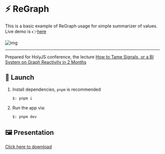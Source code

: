 # ⚡ ReGraph

This is a basic example of ReGraph usage for simple summarizer of values. Live demo is 👉[here](https://regraph-kappa.vercel.app/)

![img](./recording.gif)

---

Prepared for HolyJS conference, the lecture [How to Tame Signals, or a BI System on Graph Reactivity in 2 Months](https://holyjs.ru/en/talks/6faabfe27cde4d069f7a1e17fc496aed/)

## 🚀 Launch

1. Install dependencies, `pnpm` is recommended

   ```sh
   $: pnpm i
   ```

2. Run the app via:

   ```sh
   $: pnpm dev
   ```

## 🖼️ Presentation

[Click here to download](https://squidex.jugru.team/api/assets/srm/be9ecede-e421-4f63-bc25-7be56a40d747/kak-priruchits-signaly.pptx)
